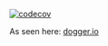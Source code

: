 [![codecov](https://codecov.io/gh/dogger/dogger.io/branch/master/graph/badge.svg)](https://codecov.io/gh/dogger/dogger.io)

As seen here: [dogger.io](https://dogger.io)
